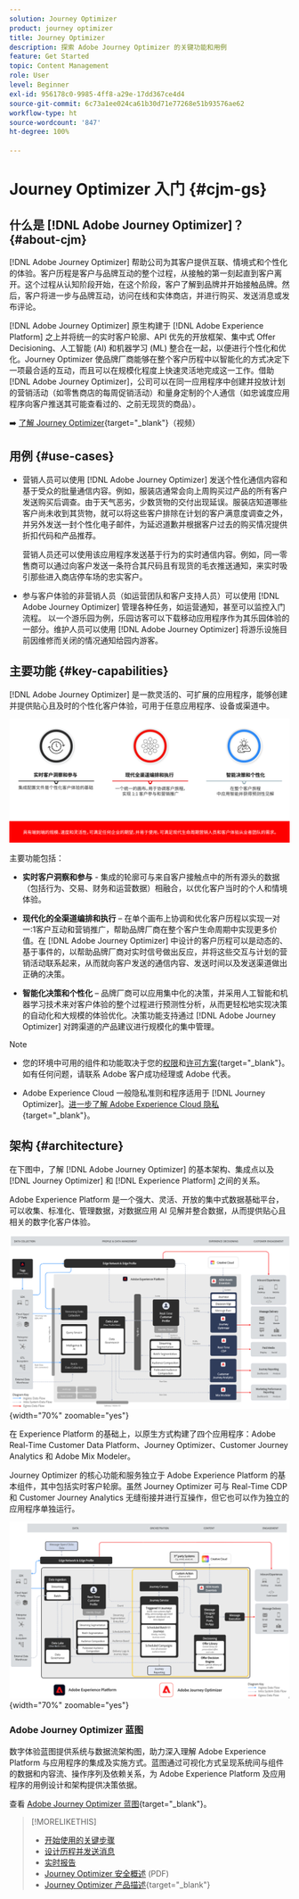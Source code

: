 ```yaml
---
solution: Journey Optimizer
product: journey optimizer
title: Journey Optimizer
description: 探索 Adobe Journey Optimizer 的关键功能和用例
feature: Get Started
topic: Content Management
role: User
level: Beginner
exl-id: 956178c0-9985-4ff8-a29e-17dd367ce4d4
source-git-commit: 6c73a1ee024ca61b30d71e77268e51b93576ae62
workflow-type: ht
source-wordcount: '847'
ht-degree: 100%

---
```


# Journey Optimizer 入门 {#cjm-gs}

## 什么是 [!DNL Adobe Journey Optimizer]？{#about-cjm}

[!DNL Adobe Journey Optimizer] 帮助公司为其客户提供互联、情境式和个性化的体验。客户历程是客户与品牌互动的整个过程，从接触的第一刻起直到客户离开。这个过程从认知阶段开始，在这个阶段，客户了解到品牌并开始接触品牌。然后，客户将进一步与品牌互动，访问在线和实体商店，并进行购买、发送消息或发布评论。

[!DNL Adobe Journey Optimizer] 原生构建于 [!DNL Adobe Experience Platform] 之上并将统一的实时客户轮廓、API 优先的开放框架、集中式 Offer Decisioning、人工智能 (AI) 和机器学习 (ML) 整合在一起，以便进行个性化和优化。Journey Optimizer 使品牌厂商能够在整个客户历程中以智能化的方式决定下一项最合适的互动，而且可以在规模化程度上快速灵活地完成这一工作。借助 [!DNL Adobe Journey Optimizer]，公司可以在同一应用程序中创建并投放计划的营销活动（如零售商店的每周促销活动）和量身定制的个人通信（如忠诚度应用程序向客户推送其可能查看过的、之前无现货的商品）。

➡️ [了解 Journey Optimizer](https://experienceleague.adobe.com/docs/journey-optimizer-learn/tutorials/introduction-to-journey-optimizer/introduction.html?lang=zh-Hans){target="_blank"}（视频）


<!-- Use [!DNL Adobe Journey Optimizer] to build multi-step customer journeys that initiate a sequence of interactions, offers, and messages across channels in real time. This approach ensures customers are engaged at the optimal moments based on their actions and relevant business signals. Learn how to build journeys in [this section](../building-journeys/journey-gs.md).

You can also create audience-based campaigns to send messages.-->


## 用例 {#use-cases}

* 营销人员可以使用 [!DNL Adobe Journey Optimizer] 发送个性化通信内容和基于受众的批量通信内容。例如，服装店通常会向上周购买过产品的所有客户发送购买后调查。由于天气恶劣，少数货物的交付出现延误。服装店知道哪些客户尚未收到其货物，就可以将这些客户排除在计划的客户满意度调查之外，并另外发送一封个性化电子邮件，为延迟道歉并根据客户过去的购买情况提供折扣代码和产品推荐。

  营销人员还可以使用该应用程序发送基于行为的实时通信内容。例如，同一零售商可以通过向客户发送一条符合其尺码且有现货的毛衣推送通知，来实时吸引那些进入商店停车场的忠实客户。

* 参与客户体验的非营销人员（如运营团队和客户支持人员）可以使用 [!DNL Adobe Journey Optimizer] 管理各种任务，如运营通知，甚至可以监控入门流程。 以一个游乐园为例，乐园访客可以下载移动应用程序作为其乐园体验的一部分。维护人员可以使用 [!DNL Adobe Journey Optimizer] 将游乐设施目前因维修而关闭的情况通知给园内游客。

## 主要功能 {#key-capabilities}

[!DNL Adobe Journey Optimizer] 是一款灵活的、可扩展的应用程序，能够创建并提供贴心且及时的个性化客户体验，可用于任意应用程序、设备或渠道中。

![](assets/ajo-capabilities.png)

主要功能包括：

* **实时客户洞察和参与** - 集成的轮廓可与来自客户接触点中的所有源头的数据（包括行为、交易、财务和运营数据）相融合，以优化客户当时的个人和情境体验。

* **现代化的全渠道编排和执行** – 在单个画布上协调和优化客户历程以实现一对一:1客户互动和营销推广，帮助品牌厂商在整个客户生命周期中实现更多价值。在 [!DNL Adobe Journey Optimizer] 中设计的客户历程可以是动态的、基于事件的，以帮助品牌厂商对实时信号做出反应，并将这些交互与计划的营销活动联系起来，从而就向客户发送的通信内容、发送时间以及发送渠道做出正确的决策。

* **智能化决策和个性化** – 品牌厂商可以应用集中化的决策，并采用人工智能和机器学习技术来对客户体验的整个过程进行预测性分析，从而更轻松地实现决策的自动化和大规模的体验优化。决策功能支持通过 [!DNL Adobe Journey Optimizer] 对跨渠道的产品建议进行规模化的集中管理。


>[!NOTE]
>
>* 您的环境中可用的组件和功能取决于您的[权限](../administration/permissions.md)和[许可方案](https://helpx.adobe.com/cn/legal/product-descriptions/adobe-journey-optimizer.html){target="_blank"}。如有任何问题，请联系 Adobe 客户成功经理或 Adobe 代表。
>
>* Adobe Experience Cloud 一般隐私准则和程序适用于 [!DNL Journey Optimizer]。[进一步了解 Adobe Experience Cloud 隐私](https://www.adobe.com/cn/privacy/experience-cloud.html){target="_blank"}。


## 架构 {#architecture}

在下图中，了解 [!DNL Adobe Journey Optimizer] 的基本架构、集成点以及 [!DNL Journey Optimizer] 和 [!DNL Experience Platform] 之间的关系。

Adobe Experience Platform 是一个强大、灵活、开放的集中式数据基础平台，可以收集、标准化、管理数据，对数据应用 AI 见解并整合数据，从而提供贴心且相关的数字化客户体验。

![](assets/ajo-aep-architecture-diagram.png){width="70%" zoomable="yes"}

在 Experience Platform 的基础上，以原生方式构建了四个应用程序：Adobe Real-Time Customer Data Platform、Journey Optimizer、Customer Journey Analytics 和 Adobe Mix Modeler。

Journey Optimizer 的核心功能和服务独立于 Adobe Experience Platform 的基本组件，其中包括实时客户轮廓。虽然 Journey Optimizer 可与 Real-Time CDP 和 Customer Journey Analytics 无缝衔接并进行互操作，但它也可以作为独立的应用程序单独运行。

![](assets/ajo-architecture-diagram.png){width="70%" zoomable="yes"}


### Adobe Journey Optimizer 蓝图

数字体验蓝图提供系统与数据流架构图，助力深入理解 Adobe Experience Platform 与应用程序的集成及实施方式。蓝图通过可视化方式呈现系统间与组件的数据和内容流、操作序列及依赖关系，为 Adobe Experience Platform 及应用程序的用例设计和架构提供决策依据。

查看 [Adobe Journey Optimizer 蓝图](https://experienceleague.adobe.com/zh-hans/docs/blueprints-learn/architecture/customer-journeys/journey-optimizer/journey-optimizer-overview){target="_blank"}。


>[!MORELIKETHIS]
>
>* [开始使用的关键步骤](quick-start.md)
>* [设计历程并发送消息](../building-journeys/journey-gs.md)
>* [实时报告](../reports/live-report.md)
>* [Journey Optimizer 安全概述](https://www.adobe.com/content/dam/cc/en/security/pdfs/AJO_SecurityOverview.pdf) (PDF)
>* [Journey Optimizer 产品描述](https://helpx.adobe.com/cn/legal/product-descriptions/adobe-journey-optimizer.htm){target="_blank"}
